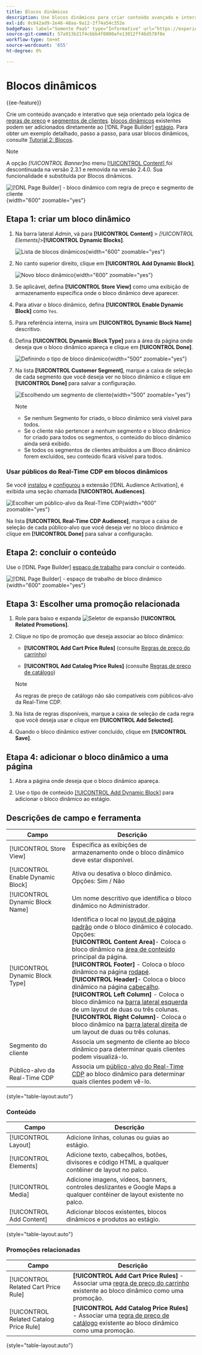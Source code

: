 ```yaml
---
title: Blocos dinâmicos
description: Use blocos dinâmicos para criar conteúdo avançado e interativo que é orientado pela lógica das regras de preço e dos segmentos de clientes.
exl-id: 0c842ad9-2e46-48aa-9a12-2f74a54c352e
badgePaas: label="Somente PaaS" type="Informative" url="https://experienceleague.adobe.com/pt-br/docs/commerce/user-guides/product-solutions" tooltip="Aplica-se somente a projetos do Adobe Commerce na nuvem (infraestrutura do PaaS gerenciada pela Adobe) e a projetos locais."
source-git-commit: 57a913b21f4cbbb4f0800afe13012ff46d578f8e
workflow-type: tm+mt
source-wordcount: '655'
ht-degree: 0%

---
```


# Blocos dinâmicos

{{ee-feature}}

Crie um conteúdo avançado e interativo que seja orientado pela lógica de [regras de preço](../merchandising-promotions/introduction.md#price-rules) e [segmentos de clientes](../customers/customer-segments.md). [blocos dinâmicos](../page-builder/dynamic-block.md) existentes podem ser adicionados diretamente ao [!DNL Page Builder] [estágio](../page-builder/workspace.md). Para obter um exemplo detalhado, passo a passo, para usar blocos dinâmicos, consulte [Tutorial 2: Blocos](../page-builder/2-blocks.md).

>[!NOTE]
>
>A opção _[!UICONTROL Banner]_&#x200B;no menu [[!UICONTROL Content] ](content-menu.md) foi descontinuada na versão 2.3.1 e removida na versão 2.4.0. Sua funcionalidade é substituída por Blocos dinâmicos.

![[!DNL Page Builder] - bloco dinâmico com regra de preço e segmento de cliente](../page-builder/assets/pb-tutorial2-dynamic-block-storefront.png){width="600" zoomable="yes"}

## Etapa 1: criar um bloco dinâmico

1. Na barra lateral _Admin_, vá para **[!UICONTROL Content]** > _[!UICONTROL Elements]_>**[!UICONTROL Dynamic Blocks]**.

   ![Lista de blocos dinâmicos](../page-builder/assets/pb-tutorial2-block-dynamic-add.png){width="600" zoomable="yes"}

1. No canto superior direito, clique em **[!UICONTROL Add Dynamic Block]**.

   ![Novo bloco dinâmico](../page-builder/assets/pb-tutorial2-block-dynamic-new.png){width="600" zoomable="yes"}

1. Se aplicável, defina **[!UICONTROL Store View]** como uma exibição de armazenamento específica onde o bloco dinâmico deve aparecer.

1. Para ativar o bloco dinâmico, defina **[!UICONTROL Enable Dynamic Block]** como `Yes`.

1. Para referência interna, insira um **[!UICONTROL Dynamic Block Name]** descritivo.

1. Defina **[!UICONTROL Dynamic Block Type]** para a área da página onde deseja que o bloco dinâmico apareça e clique em **[!UICONTROL Done]**.

   ![Definindo o tipo de bloco dinâmico](../page-builder/assets/pb-dynamic-block-type.png){width="500" zoomable="yes"}

1. Na lista **[!UICONTROL Customer Segment]**, marque a caixa de seleção de cada segmento que você deseja ver no bloco dinâmico e clique em **[!UICONTROL Done]** para salvar a configuração.

   ![Escolhendo um segmento de cliente](../page-builder/assets/pb-dynamic-block-customer-segment.png){width="500" zoomable="yes"}

   >[!NOTE]
   >
   >- Se nenhum Segmento for criado, o bloco dinâmico será visível para todos.
   >- Se o cliente não pertencer a nenhum segmento e o bloco dinâmico for criado para todos os segmentos, o conteúdo do bloco dinâmico ainda será exibido.
   >- Se todos os segmentos de clientes atribuídos a um Bloco dinâmico forem excluídos, seu conteúdo ficará visível para todos.

### Usar públicos do Real-Time CDP em blocos dinâmicos

Se você [instalou](../customers/audience-activation.md#install-the-extension) e [configurou](../customers/audience-activation.md#configure-the-extension) a extensão [!DNL Audience Activation], é exibida uma seção chamada **[!UICONTROL Audiences]**.

![Escolher um público-alvo da Real-Time CDP](./assets/dynamic-block-rtcdp.png){width="600" zoomable="yes"}

Na lista **[!UICONTROL Real-Time CDP Audience]**, marque a caixa de seleção de cada público-alvo que você deseja ver no bloco dinâmico e clique em **[!UICONTROL Done]** para salvar a configuração.

## Etapa 2: concluir o conteúdo

Use o [!DNL Page Builder] [espaço de trabalho](../page-builder/workspace.md) para concluir o conteúdo.

![[!DNL Page Builder] - espaço de trabalho de bloco dinâmico](../page-builder/assets/pb-dynamic-block-workspace.png){width="600" zoomable="yes"}

## Etapa 3: Escolher uma promoção relacionada

1. Role para baixo e expanda ![Seletor de expansão](../assets/icon-display-expand.png) **[!UICONTROL Related Promotions]**.

1. Clique no tipo de promoção que deseja associar ao bloco dinâmico:

   - **[!UICONTROL Add Cart Price Rules]** (consulte [Regras de preço do carrinho](../merchandising-promotions/price-rules-cart.md))

   - **[!UICONTROL Add Catalog Price Rules]** (consulte [Regras de preço de catálogo](../merchandising-promotions/price-rules-catalog.md))

   >[!NOTE]
   >
   >As regras de preço de catálogo não são compatíveis com públicos-alvo da Real-Time CDP.

1. Na lista de regras disponíveis, marque a caixa de seleção de cada regra que você deseja usar e clique em **[!UICONTROL Add Selected]**.

1. Quando o bloco dinâmico estiver concluído, clique em **[!UICONTROL Save]**.

## Etapa 4: adicionar o bloco dinâmico a uma página

1. Abra a página onde deseja que o bloco dinâmico apareça.

1. Use o tipo de conteúdo [[!UICONTROL Add Dynamic Block]](../page-builder/dynamic-block.md) para adicionar o bloco dinâmico ao estágio.

## Descrições de campo e ferramenta

| Campo | Descrição |
|--- |--- |
| [!UICONTROL Store View] | Especifica as exibições de armazenamento onde o bloco dinâmico deve estar disponível. |
| [!UICONTROL Enable Dynamic Block] | Ativa ou desativa o bloco dinâmico. Opções: Sim / Não |
| [!UICONTROL Dynamic Block Name] | Um nome descritivo que identifica o bloco dinâmico no Administrador. |
| [!UICONTROL Dynamic Block Type] | Identifica o local no [layout de página padrão](layout-updates.md) onde o bloco dinâmico é colocado. Opções: <br/>**[!UICONTROL Content Area]**- Coloca o bloco dinâmico na [área de conteúdo](layout-updates.md) principal da página.<br/>**[!UICONTROL Footer]** - Coloca o bloco dinâmico na página [rodapé](page-setup.md#footer). <br/>**[!UICONTROL Header]**- Coloca o bloco dinâmico na página [cabeçalho](page-setup.md#header).<br/>**[!UICONTROL Left Column]** - Coloca o bloco dinâmico na [barra lateral esquerda](page-layout.md#standard-page-layouts) de um layout de duas ou três colunas. <br/>**[!UICONTROL Right Column]**- Coloca o bloco dinâmico na [barra lateral direita](page-layout.md#standard-page-layouts) de um layout de duas ou três colunas. |
| Segmento do cliente | Associa um segmento de cliente ao bloco dinâmico para determinar quais clientes podem visualizá-lo. |
| Público-alvo da Real-Time CDP | Associa um [público-alvo do Real-Time CDP](../customers/audience-activation.md) ao bloco dinâmico para determinar quais clientes podem vê-lo. |

{style="table-layout:auto"}

### Conteúdo

| Campo | Descrição |
|--- |--- |
| [!UICONTROL Layout] | Adicione linhas, colunas ou guias ao estágio. |
| [!UICONTROL Elements] | Adicione texto, cabeçalhos, botões, divisores e código HTML a qualquer contêiner de layout no palco. |
| [!UICONTROL Media] | Adicione imagens, vídeos, banners, controles deslizantes e Google Maps a qualquer contêiner de layout existente no palco. |
| [!UICONTROL Add Content] | Adicionar blocos existentes, blocos dinâmicos e produtos ao estágio. |

{style="table-layout:auto"}

### Promoções relacionadas

| Campo | Descrição |
|--- |--- |
| [!UICONTROL Related Cart Price Rule] | **[!UICONTROL Add Cart Price Rules]** - Associar uma [regra de preço do carrinho](../merchandising-promotions/price-rules-cart.md) existente ao bloco dinâmico como uma promoção. |
| [!UICONTROL Related Catalog Price Rule] | **[!UICONTROL Add Catalog Price Rules]** - Associar uma [regra de preço de catálogo](../merchandising-promotions/price-rules-catalog.md) existente ao bloco dinâmico como uma promoção. |

{style="table-layout:auto"}
